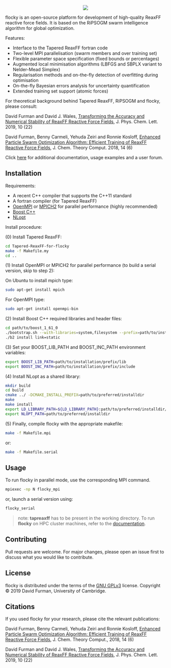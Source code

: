 <p align="center">
  <img src="https://github.com/df398/flocky/blob/master/flocky-logo.jpg">
</p>

flocky is an open-source platform for development of high-quality ReaxFF reactive force fields. It is based on the RiPSOGM swarm intelligence algorithm for global optimization.

Features:

* Interface to the Tapered ReaxFF fortran code
* Two-level MPI parallelisation (swarm members and over training set)
* Flexible parameter space specification (fixed bounds or percentages)
* Augmented local minimisation algorithms (LBFGS and SBPLX variant to Nelder-Mead Simplex)
* Regularisation methods and on-the-fly detection of overfitting during optimisation
* On-the-fly Bayesian errors analysis for uncertainty quantification
* Extended training set support (atomic forces)


For theoretical background behind Tapered ReaxFF, RiPSOGM and flocky, please consult:

David Furman and David J. Wales,
[Transforming the Accuracy and Numerical Stability of ReaxFF Reactive Force Fields](https://pubs.acs.org/doi/abs/10.1021/acs.jpclett.9b02810),
J. Phys. Chem. Lett. 2019, 10 (22)

David Furman, Benny Carmeli, Yehuda Zeiri and Ronnie Kosloff,
[Enhanced Particle Swarm Optimization Algorithm: Efficient Training of ReaxFF Reactive Force Fields](https://pubs.acs.org/doi/10.1021/acs.jctc.7b01272),
J. Chem. Theory Comput. 2018, 14 (6)

Click [here](https://df398.github.io/flocky/) for additional documentation, usage examples and a user forum.


## Installation
Requirements:

* A recent C++ compiler that supports the C++11 standard
* A fortran compiler (for Tapered ReaxFF)
* [OpenMPI](https://www.open-mpi.org/) or [MPICH2](https://www.mpich.org/) for parallel performance (highly recommended)
* [Boost C++](https://www.boost.org/)
* [NLopt](https://github.com/stevengj/nlopt)

Install procedure:

(0) Install Tapered ReaxFF:

```bash
cd Tapered-ReaxFF-for-flocky
make -f Makefile.my
cd ..
```

(1) Install OpenMPI or MPICH2 for parallel performance (to build a serial version, skip to step 2):

On Ubuntu to install mpich type:
```bash
sudo apt-get install mpich
```

For OpenMPI type:
```bash
sudo apt-get install openmpi-bin
```

(2) Install Boost C++ required libraries and header files:
```bash
cd path/to/boost_1_61_0
./bootstrap.sh --with-libraries=system,filesystem --prefix=path/to/installation/prefix
./b2 install link=static
```

(3) Set your BOOST_LIB_PATH and BOOST_INC_PATH environment variables:
```bash
export BOOST_LIB_PATH=path/to/installation/prefix/lib
export BOOST_INC_PATH=path/to/installation/prefix/include
```

(4) Install NLopt as a shared library:
```bash
mkdir build
cd build
cmake ../ -DCMAKE_INSTALL_PREFIX=path/to/preferred/installdir
make
make install
export LD_LIBRARY_PATH=${LD_LIBRARY_PATH}:path/to/preferred/installdir/lib
export NLOPT_PATH=path/to/preferred/installdir
```

(5) Finally, compile flocky with the appropriate makefile:
```bash
make -f Makefile.mpi
```
or:
```bash
make -f Makefile.serial
```

## Usage
To run flocky in parallel mode, use the corresponding MPI command.
```bash
mpiexec -np N flocky_mpi
```
or, launch a serial version using:
```bash
flocky_serial
```
> note: **tapreaxff** has to be present in the working directory. To run **flocky** on HPC cluster machines, refer to the [documentation](https://df398.github.io/flocky/).

## Contributing
Pull requests are welcome. For major changes, please open an issue first to discuss what you would like to contribute.

## License
flocky is distributed under the terms of the [GNU GPLv3](https://choosealicense.com/licenses/gpl-3.0/) license.
Copyright © 2019 David Furman, University of Cambridge.

## Citations
If you used flocky for your research, please cite the relevant publications:

David Furman, Benny Carmeli, Yehuda Zeiri and Ronnie Kosloff,
[Enhanced Particle Swarm Optimization Algorithm: Efficient Training of ReaxFF Reactive Force Fields](https://pubs.acs.org/doi/10.1021/acs.jctc.7b01272),
J. Chem. Theory Comput., 2018, 14 (6)

David Furman and David J. Wales,
[Transforming the Accuracy and Numerical Stability of ReaxFF Reactive Force Fields](https://pubs.acs.org/doi/abs/10.1021/acs.jpclett.9b02810),
J. Phys. Chem. Lett. 2019, 10 (22)


